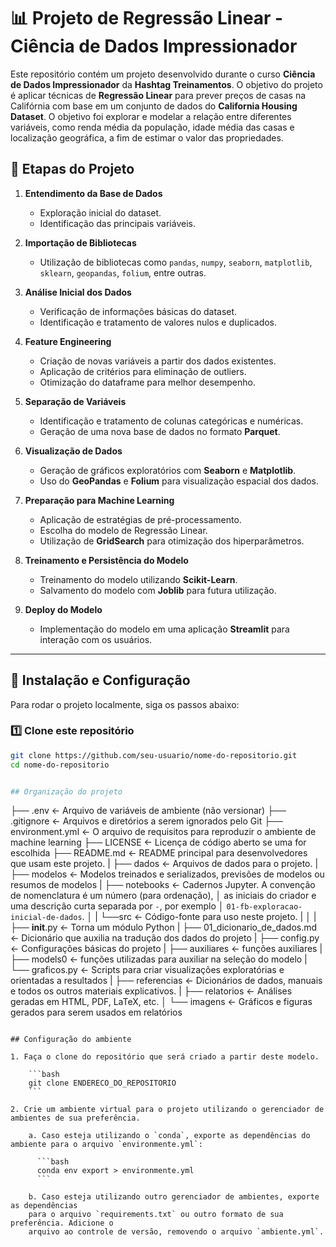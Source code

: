 # 📊 Projeto de Regressão Linear - Ciência de Dados Impressionador

Este repositório contém um projeto desenvolvido durante o curso **Ciência de Dados Impressionador** da **Hashtag Treinamentos**. O objetivo do projeto é aplicar técnicas de **Regressão Linear** para prever preços de casas na Califórnia com base em um conjunto de dados do **California Housing Dataset**. O objetivo foi explorar e modelar a relação entre diferentes variáveis, como renda média da população, idade média das casas e localização geográfica, a fim de estimar o valor das propriedades.

## 📝 Etapas do Projeto

1. **Entendimento da Base de Dados**
   - Exploração inicial do dataset.
   - Identificação das principais variáveis.

2. **Importação de Bibliotecas**
   - Utilização de bibliotecas como `pandas`, `numpy`, `seaborn`, `matplotlib`, `sklearn`, `geopandas`, `folium`, entre outras.

3. **Análise Inicial dos Dados**
   - Verificação de informações básicas do dataset.
   - Identificação e tratamento de valores nulos e duplicados.

4. **Feature Engineering**
   - Criação de novas variáveis a partir dos dados existentes.
   - Aplicação de critérios para eliminação de outliers.
   - Otimização do dataframe para melhor desempenho.

5. **Separação de Variáveis**
   - Identificação e tratamento de colunas categóricas e numéricas.
   - Geração de uma nova base de dados no formato **Parquet**.

6. **Visualização de Dados**
   - Geração de gráficos exploratórios com **Seaborn** e **Matplotlib**.
   - Uso do **GeoPandas** e **Folium** para visualização espacial dos dados.

7. **Preparação para Machine Learning**
   - Aplicação de estratégias de pré-processamento.
   - Escolha do modelo de Regressão Linear.
   - Utilização de **GridSearch** para otimização dos hiperparâmetros.

8. **Treinamento e Persistência do Modelo**
   - Treinamento do modelo utilizando **Scikit-Learn**.
   - Salvamento do modelo com **Joblib** para futura utilização.

9. **Deploy do Modelo**
   - Implementação do modelo em uma aplicação **Streamlit** para interação com os usuários.

---

## 🔧 Instalação e Configuração

Para rodar o projeto localmente, siga os passos abaixo:

### 1️⃣ Clone este repositório
```bash
git clone https://github.com/seu-usuario/nome-do-repositorio.git
cd nome-do-repositorio


## Organização do projeto

```
├── .env               <- Arquivo de variáveis de ambiente (não versionar)
├── .gitignore         <- Arquivos e diretórios a serem ignorados pelo Git
├── environment.yml       <- O arquivo de requisitos para reproduzir o ambiente de machine learning
├── LICENSE            <- Licença de código aberto se uma for escolhida
├── README.md          <- README principal para desenvolvedores que usam este projeto.
|
├── dados              <- Arquivos de dados para o projeto.
|
├── modelos            <- Modelos treinados e serializados, previsões de modelos ou resumos de modelos
|
├── notebooks          <- Cadernos Jupyter. A convenção de nomenclatura é um número (para ordenação),
│                         as iniciais do criador e uma descrição curta separada por `-`, por exemplo
│                         `01-fb-exploracao-inicial-de-dados`.
│
|   └──src             <- Código-fonte para uso neste projeto.
|      │
|      ├── __init__.py  <- Torna um módulo Python
|      ├── 01_dicionario_de_dados.md <- Dicionário que auxilia na tradução dos dados do projeto
|      ├── config.py    <- Configurações básicas do projeto
|      ├── auxiliares <- funções auxiliares
|      ├── models0 <- funções utilizadas para auxiliar na seleção do modelo
|      └── graficos.py  <- Scripts para criar visualizações exploratórias e orientadas a resultados
|
├── referencias        <- Dicionários de dados, manuais e todos os outros materiais explicativos.
|
├── relatorios         <- Análises geradas em HTML, PDF, LaTeX, etc.
│   └── imagens        <- Gráficos e figuras gerados para serem usados em relatórios
```

## Configuração do ambiente

1. Faça o clone do repositório que será criado a partir deste modelo.

    ```bash
    git clone ENDERECO_DO_REPOSITORIO
    ```

2. Crie um ambiente virtual para o projeto utilizando o gerenciador de ambientes de sua preferência.

    a. Caso esteja utilizando o `conda`, exporte as dependências do ambiente para o arquivo `environmente.yml`:

      ```bash
      conda env export > environmente.yml
      ```

    b. Caso esteja utilizando outro gerenciador de ambientes, exporte as dependências
    para o arquivo `requirements.txt` ou outro formato de sua preferência. Adicione o
    arquivo ao controle de versão, removendo o arquivo `ambiente.yml`.